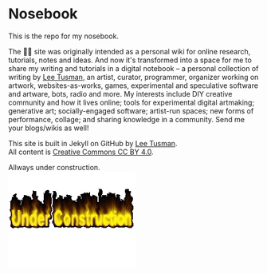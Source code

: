 Nosebook
========

This is the repo for my nosebook.

The 👃📓 site was originally intended as a personal wiki for online research, tutorials, notes and ideas. And now it's transformed into a space for me to share my writing and tutorials in a digital notebook – a personal collection of writing by [Lee Tusman](http://leetusman.com), an artist, curator, programmer, organizer working on artwork, websites-as-works, games, experimental and speculative software and artware, bots, radio and more. My interests include DIY creative community and how it lives online; tools for experimental digital artmaking; generative art; socially-engaged software; artist-run spaces; new forms of performance, collage; and sharing knowledge in a community. Send me your blogs/wikis as well!

This site is built in Jekyll on GitHub by [Lee Tusman](http://leetusman.com).  
All content is [Creative Commons CC BY 4.0](https://creativecommons.org/licenses/by/4.0/).

Allways under construction.  
![under construction gif](/images/construction.gif)
